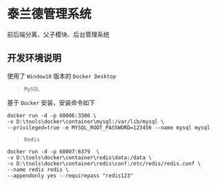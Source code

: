 # 泰兰德管理系统

前后端分离、父子模块、后台管理系统

## 开发环境说明

使用了 `Window10` 版本的 `Docker Desktop`

> `MySQL`

基于 `Docker` 安装，安装命令如下

```shell script
docker run -d -p 60006:3306 \
-v D:\tools\docker\container\mysql:/var/lib/mysql \
--privileged=true -e MYSQL_ROOT_PASSWORD=123456 --name mysql mysql
```

> `Redis`

```shell script
docker run -d -p 60007:6379  \
-v D:\tools\docker\container\redis\data:/data \
-v D:\tools\docker\container\redis\conf:/etc/redis/redis.conf \
--name redis redis \
--appendonly yes --requirepass "redis123"
```
